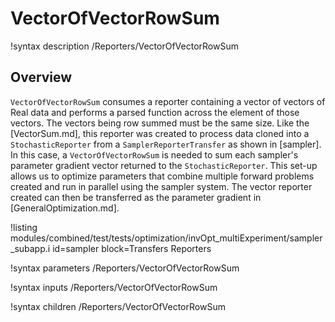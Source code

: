 # VectorOfVectorRowSum

!syntax description /Reporters/VectorOfVectorRowSum

## Overview

`VectorOfVectorRowSum` consumes a reporter containing a vector of vectors of Real data and performs a parsed function across the element of those vectors.
The vectors being row summed must be the same size.
Like the [VectorSum.md], this reporter was created to process data cloned into a `StochasticReporter` from a `SamplerReporterTransfer` as shown in [sampler].
In this case, a `VectorOfVectorRowSum` is needed to sum each sampler's parameter gradient vector returned to the `StochasticReporter`.
This set-up allows us to optimize parameters that combine multiple forward problems created and run in parallel using the sampler system.
The vector reporter created can then be transferred as the parameter gradient in [GeneralOptimization.md].

!listing modules/combined/test/tests/optimization/invOpt_multiExperiment/sampler_subapp.i id=sampler block=Transfers Reporters

!syntax parameters /Reporters/VectorOfVectorRowSum

!syntax inputs /Reporters/VectorOfVectorRowSum

!syntax children /Reporters/VectorOfVectorRowSum
